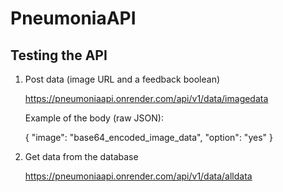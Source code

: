 # PneumoniaAPI

## Testing the API

1. Post data (image URL and a feedback boolean)

    https://pneumoniaapi.onrender.com/api/v1/data/imagedata
  
    Example of the body (raw JSON): 
    
    {
      "image": "base64_encoded_image_data",
      "option": "yes"
    }


2. Get data from the database

    https://pneumoniaapi.onrender.com/api/v1/data/alldata
